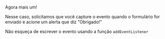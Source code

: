 Agora mais um!

Nesse caso, solicitamos que você capture o evento quando o formulário for enviado e acione um alerta que diz "Obrigado!"

Não esqueça de escrever o evento usando a função `addEventListener`